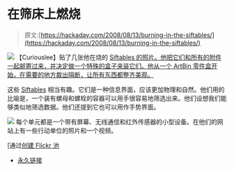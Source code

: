 # 在筛床上燃烧

> 原文:[https://hackaday.com/2008/08/13/burning-in-the-siftables/](https://hackaday.com/2008/08/13/burning-in-the-siftables/)

![](../Images/52bfb687e0aed47ee04996ce40cc69af.png)
【Curiouslee】贴了几张他在烧的 [Siftables 的照片。他把它们和所有的附件一起邮寄过来，并决定做一个特殊的盒子来装它们。他从一个 ArtBin 零件盒开始，在需要的地方裁出隔断，让所有东西都整齐美观。](http://www.flickr.com/photos/curiouslee/2747425303/in/pool-69453349@N00)

这些 [Siftables](http://web.media.mit.edu/%7Edmerrill/siftables.html) 相当有趣。它们是一种信息界面，应该更加物理和自然。他们用的比喻是，一个装有螺母和螺栓的容器可以用手很容易地筛选出来。他们设想我们能够类似地筛选数据。他们还提到它也可以用作手势界面。

![](../Images/f396a82cb330e1d06b3abee6206d7a1c.png)
每个单元都是一个带有屏幕、无线通信和红外传感器的小型设备。在他们的网站上有一些行动单位的照片和一个视频。

[通过[创建 Flickr 池](http://www.flickr.com/photos/curiouslee/2747425303/in/pool-69453349@N00)

*   [永久链接](http://web.media.mit.edu/~dmerrill/siftables.html)